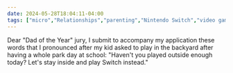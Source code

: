 ```yaml
---
date: 2024-05-28T18:04:11-04:00
tags: ["micro","Relationships","parenting","Nintendo Switch","video games"]
---
```

Dear "Dad of the Year" jury, I submit to accompany my application these words that I pronounced after my kid asked to play in the backyard after having a whole park day at school: "Haven't you played outside enough today? Let's stay inside and play Switch instead."